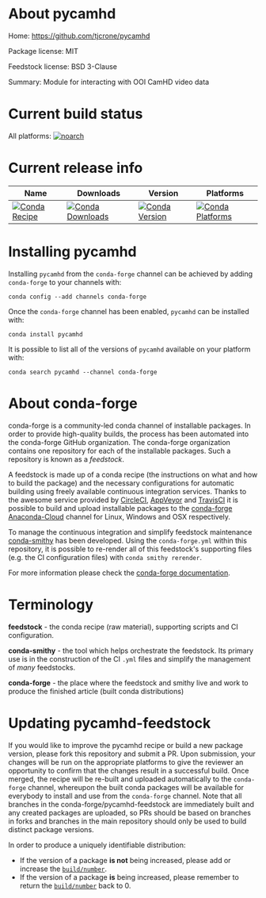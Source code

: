 About pycamhd
=============

Home: https://github.com/tjcrone/pycamhd

Package license: MIT

Feedstock license: BSD 3-Clause

Summary: Module for interacting with OOI CamHD video data



Current build status
====================

All platforms:
[![noarch](https://img.shields.io/circleci/project/github/conda-forge/pycamhd-feedstock/master.svg?label=noarch)](https://circleci.com/gh/conda-forge/pycamhd-feedstock)

Current release info
====================

| Name | Downloads | Version | Platforms |
| --- | --- | --- | --- |
| [![Conda Recipe](https://img.shields.io/badge/recipe-pycamhd-green.svg)](https://anaconda.org/conda-forge/pycamhd) | [![Conda Downloads](https://img.shields.io/conda/dn/conda-forge/pycamhd.svg)](https://anaconda.org/conda-forge/pycamhd) | [![Conda Version](https://img.shields.io/conda/vn/conda-forge/pycamhd.svg)](https://anaconda.org/conda-forge/pycamhd) | [![Conda Platforms](https://img.shields.io/conda/pn/conda-forge/pycamhd.svg)](https://anaconda.org/conda-forge/pycamhd) |

Installing pycamhd
==================

Installing `pycamhd` from the `conda-forge` channel can be achieved by adding `conda-forge` to your channels with:

```
conda config --add channels conda-forge
```

Once the `conda-forge` channel has been enabled, `pycamhd` can be installed with:

```
conda install pycamhd
```

It is possible to list all of the versions of `pycamhd` available on your platform with:

```
conda search pycamhd --channel conda-forge
```


About conda-forge
=================

conda-forge is a community-led conda channel of installable packages.
In order to provide high-quality builds, the process has been automated into the
conda-forge GitHub organization. The conda-forge organization contains one repository
for each of the installable packages. Such a repository is known as a *feedstock*.

A feedstock is made up of a conda recipe (the instructions on what and how to build
the package) and the necessary configurations for automatic building using freely
available continuous integration services. Thanks to the awesome service provided by
[CircleCI](https://circleci.com/), [AppVeyor](https://www.appveyor.com/)
and [TravisCI](https://travis-ci.org/) it is possible to build and upload installable
packages to the [conda-forge](https://anaconda.org/conda-forge)
[Anaconda-Cloud](https://anaconda.org/) channel for Linux, Windows and OSX respectively.

To manage the continuous integration and simplify feedstock maintenance
[conda-smithy](https://github.com/conda-forge/conda-smithy) has been developed.
Using the ``conda-forge.yml`` within this repository, it is possible to re-render all of
this feedstock's supporting files (e.g. the CI configuration files) with ``conda smithy rerender``.

For more information please check the [conda-forge documentation](https://conda-forge.org/docs/).

Terminology
===========

**feedstock** - the conda recipe (raw material), supporting scripts and CI configuration.

**conda-smithy** - the tool which helps orchestrate the feedstock.
                   Its primary use is in the construction of the CI ``.yml`` files
                   and simplify the management of *many* feedstocks.

**conda-forge** - the place where the feedstock and smithy live and work to
                  produce the finished article (built conda distributions)


Updating pycamhd-feedstock
==========================

If you would like to improve the pycamhd recipe or build a new
package version, please fork this repository and submit a PR. Upon submission,
your changes will be run on the appropriate platforms to give the reviewer an
opportunity to confirm that the changes result in a successful build. Once
merged, the recipe will be re-built and uploaded automatically to the
`conda-forge` channel, whereupon the built conda packages will be available for
everybody to install and use from the `conda-forge` channel.
Note that all branches in the conda-forge/pycamhd-feedstock are
immediately built and any created packages are uploaded, so PRs should be based
on branches in forks and branches in the main repository should only be used to
build distinct package versions.

In order to produce a uniquely identifiable distribution:
 * If the version of a package **is not** being increased, please add or increase
   the [``build/number``](https://conda.io/docs/user-guide/tasks/build-packages/define-metadata.html#build-number-and-string).
 * If the version of a package **is** being increased, please remember to return
   the [``build/number``](https://conda.io/docs/user-guide/tasks/build-packages/define-metadata.html#build-number-and-string)
   back to 0.
